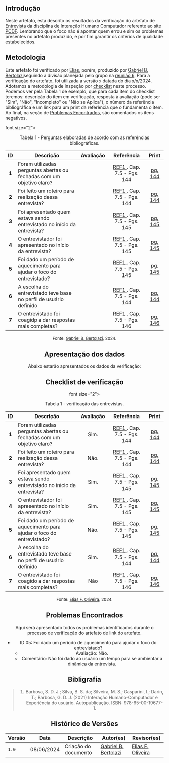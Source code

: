 ## Introdução

Neste artefato, está descrito os resultados da verificação do artefato de [Entrevista](https://interacao-humano-computador.github.io/2024.1-PCDF/analise_requisitos1/perfil_do_usuario/questionariopr/) da disciplina de Interação Humano Computador referente ao site [PCDF](https://www.pcdf.df.gov.br/). Lembrando que o foco não é apontar quem errou e sim os problemas presentes no artefato produzido, e por fim garantir os critérios de qualidade estabelecidos.
## Metodologia

Este artefato foi verificado por [Elias]([EliasGH]), porém, produzido por [Gabriel B. Bertolazi](https://github.com/Bertolazi)seguindo a divisão planejada pelo grupo na [reunião 6](https://interacao-humano-computador.github.io/2024.1-Correios/atas/ata6/). Para a verificação do artefato, foi utilizada a versão `x` datada do dia x/x/2024. Adotamos a metodologia de inspeção por [checklist](#checklist-de-verificacao) neste processo. Podemos ver pela Tabela 1 de exemplo, que para cada item do checklist teremos: descrição do item em verificação, resposta à avaliação (pode ser "Sim", "Não", "Incompleto" ou "Não se Aplica"), o número da referência bibliográfica e um link para um print da referência que o fundamenta o item. Ao final, na seção de [Problemas Encontrados](#problemas-encontrados), são comentados os itens negativos.

font size="2"><p style="text-align: center">Tabela 1 - Perguntas elaboradas de acordo com as referências bibliográficas.</p></font>

<center>

| ID | Descrição | Avaliação | Referência| Print |
|:--:| --------- | :-------: | :-------: | :---: | 
| **1** | Foram utilizadas perguntas abertas ou fechadas com um objetivo claro? | | <a href="#ref1"> REF1 </a>. Cap. 7.5 - Pgs. 144 | [pg. 144](../../../../assets/prints_verificacao/gabrielb/pg.%20144.png) |
| **2** | Foi feito um roteiro para realização dessa entrevista? |  | <a href="#ref1"> REF1 </a>. Cap. 7.5 - Pgs. 144 | [pg. 144](../../../../assets/prints_verificacao/gabrielb/pg.%20144.png) |
| **3** | Foi apresentado quem estava sendo entrevistado no início da entrevista? |  | <a href="#ref1"> REF1 </a>. Cap. 7.5 - Pgs. 145 | [pg. 145](../../../../assets/prints_verificacao/gabrielb/Pg.145.png) |
| **4** | O entrevistador foi apresentado no início da entrevista? |  | <a href="#ref1"> REF1 </a>. Cap. 7.5 - Pgs. 145 | [pg. 145](../../../../assets/prints_verificacao/gabrielb/Pg.145.png) |
| **5** | Foi dado um período de aquecimento para ajudar o foco do entrevistado?|  | <a href="#ref1"> REF1 </a>. Cap. 7.5 - Pgs. 145 | [pg. 145](../../../../assets/prints_verificacao/gabrielb/Pg.145.png) |
| **6** | A escolha do entrevistado teve base no perfil de usuário definido | | <a href="#ref1"> REF1 </a>. Cap. 7.5 - Pgs. 144 | [pg. 144](../../../../assets/prints_verificacao/gabrielb/pg.%20144.png) |
| **7** | O entrevistado foi coagidp a dar respostas mais completas? | | <a href="#ref1"> REF1 </a>. Cap. 7.5 - Pgs. 146 | [pg. 146](../../../../assets/prints_verificacao/gabrielb/pg%20146%20e%20147.png) |


<font size="2"><p style="text-align: center">Fonte: [Gabriel B. Bertolazi](https://github.com/Bertolazi), 2024.</p></font>

## Apresentação dos dados
Abaixo estarão apresentados os dados da verificação:

## Checklist de verificação

font size="2"><p style="text-align: center">Tabela 1 - verificação das entrevistas.</p></font>

<center>

| ID | Descrição | Avaliação | Referência| Print |
|:--:| --------- | :-------: | :-------: | :---: | 
| **1** | Foram utilizadas perguntas abertas ou fechadas com um objetivo claro? | Sim. | <a href="#ref1"> REF1 </a>. Cap. 7.5 - Pgs. 144 | [pg. 144](../../../../assets/prints_verificacao/gabrielb/pg.%20144.png) |
| **2** | Foi feito um roteiro para realização dessa entrevista? | Não. | <a href="#ref1"> REF1 </a>. Cap. 7.5 - Pgs. 144 | [pg. 144](../../../../assets/prints_verificacao/gabrielb/pg.%20144.png) |
| **3** | Foi apresentado quem estava sendo entrevistado no início da entrevista? | Sim. | <a href="#ref1"> REF1 </a>. Cap. 7.5 - Pgs. 145 | [pg. 145](../../../../assets/prints_verificacao/gabrielb/Pg.145.png) |
| **4** | O entrevistador foi apresentado no início da entrevista? | Sim. | <a href="#ref1"> REF1 </a>. Cap. 7.5 - Pgs. 145 | [pg. 145](../../../../assets/prints_verificacao/gabrielb/Pg.145.png) |
| **5** | Foi dado um período de aquecimento para ajudar o foco do entrevistado?| Não. | <a href="#ref1"> REF1 </a>. Cap. 7.5 - Pgs. 145 | [pg. 145](../../../../assets/prints_verificacao/gabrielb/Pg.145.png) |
| **6** | A escolha do entrevistado teve base no perfil de usuário definido | Sim. | <a href="#ref1"> REF1 </a>. Cap. 7.5 - Pgs. 144 | [pg. 144](../../../../assets/prints_verificacao/gabrielb/pg.%20144.png) |
| **7** | O entrevistado foi coagido a dar respostas mais completas? | Não | <a href="#ref1"> REF1 </a>. Cap. 7.5 - Pgs. 146 | [pg. 146](../../../../assets/prints_verificacao/gabrielb/pg%20146%20e%20147.png) |


<font size="2"><p style="text-align: center">Fonte: [Elias F. Oliveira][EliasGH], 2024.</p></font>

## Problemas Encontrados

Aqui será apresentado todos os problemas identificados durante o processo de verificação do artefato de link do artefato.

- ID 05: Foi dado um período de aquecimento para ajudar o foco do entrevistado?
    - Avaliação: Não.
    - Comentário: Não foi dado ao usuário um tempo para se ambientar a dinâmica da entrevista.


## Bibligrafia

> 1. Barbosa, S. D. J.; Silva, B. S. da; Silveira, M. S.; Gasparini, I.; Darin, T.; Barbosa, G. D. J. (2021) Interação Humano-Computador e Experiência do usuário. Autopublicação. ISBN: 978-65-00-19677-1.

## Histórico de Versões

| Versão | Data | Descrição | Autor(es) | Revisor(es) |
| --- | --- | --- | --- | --- |
| `1.0` | 08/06/2024 | Criação do documento | [Gabriel B. Bertolazi](GabrielbGH) | [Elias F. Oliveira][EliasGH] |

[GabrielfGH]: https://github.com/MMcLovin
[GabrielbGH]: https://github.com/https://github.com/Bertolazi
[ClaudioGH]: https://github.com/claudiohsc
[EliasGH]: https://www.github.com/EliasOliver21
[PabloGH]: https://github.com/pabloheika
[RicardoGH]: https://www.github.com/avmricardo